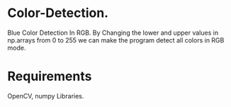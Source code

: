 # Color-Detection.
Blue Color Detection In RGB.
By Changing the lower and upper values in np.arrays from 0 to 255 we can make the program detect all colors in RGB mode.

# Requirements
OpenCV, numpy Libraries.
